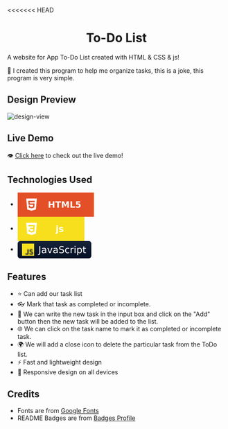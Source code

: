 <<<<<<< HEAD
<h1 align='center'>To-Do List</h1>

A website for App To-Do List created with HTML & CSS & js!

🌱 I created this program to help me organize tasks, this is a joke, this program is very simple.

## Design Preview
![design-view](imgs/design-view.png)

## Live Demo
👁 [Click here](https://habashyabdulrahman.github.io/To-Do_List/) to check out the live demo!

## Technologies Used
* <img src='img/readme-badges/html.svg' alt='HTML' valign='middle'>
* <img src='img/readme-badges/css.svg' alt='CSS' valign='middle'> 
* <img src='img/readme-badges/js.svg' alt='js' valign='middle'> 

## Features
* ⭐ Can add our task list
* 👓 Mark that task as completed or incomplete.
* 🌱 We can write the new task in the input box and click on the "Add" button then the new task will be added to the  list.
* 🌐 We can click on the task name to mark it as completed or incomplete task.
* 🌍 We will add a close icon to delete the particular task from the ToDo list.
* ⚡ Fast and lightweight design
* 🤖 Responsive design on all devices

## Credits
* Fonts are from [Google Fonts](https://fonts.google.com)
* README Badges are from [Badges Profile](https://github.com/habashyabdulrahman)
